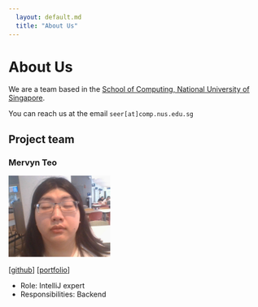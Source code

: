 ```yaml
---
  layout: default.md
  title: "About Us"
---
```


# About Us

We are a team based in the [School of Computing, National University of Singapore](http://www.comp.nus.edu.sg).

You can reach us at the email `seer[at]comp.nus.edu.sg`

## Project team

### Mervyn Teo
<img src="images/mervyn-teo.png" width="200px">

[[github](http://github.com/mervyn-teo)]
[[portfolio](team/mervyn-teo.md)]

* Role: IntelliJ expert
* Responsibilities: Backend
